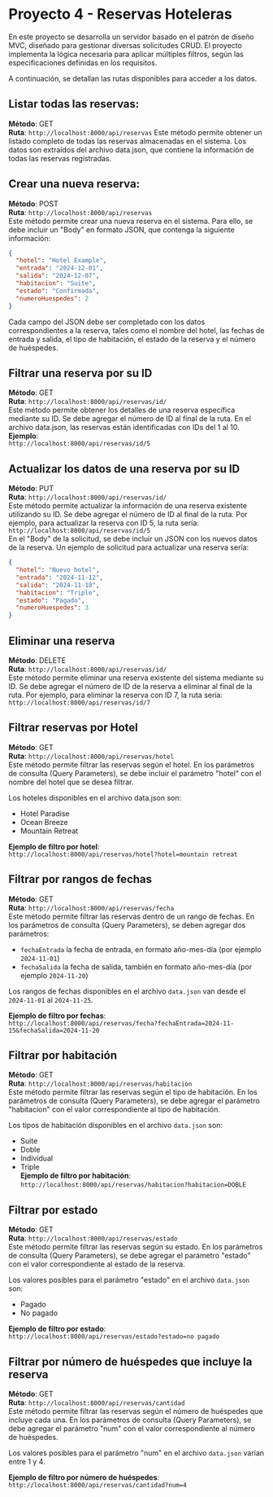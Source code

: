 # Proyecto 4 - Reservas Hoteleras

En este proyecto se desarrolla un servidor basado en el patrón de diseño MVC, diseñado para gestionar diversas solicitudes CRUD.
El proyecto implementa la lógica necesaria para aplicar múltiples filtros, según las especificaciones definidas en los requisitos.

A continuación, se detallan las rutas disponibles para acceder a los datos.

## Listar todas las reservas:
**Método**: GET  
**Ruta**: `http://localhost:8000/api/reservas`
Este método permite obtener un listado completo de todas las reservas almacenadas en el sistema. Los datos son extraídos del archivo data.json, que contiene la información de todas las reservas registradas.


## Crear una nueva reserva:
**Método**: POST  
**Ruta**: `http://localhost:8000/api/reservas`  
Este método permite crear una nueva reserva en el sistema. Para ello, se debe incluir un "Body" en formato JSON, que contenga la siguiente información:
```json
{
  "hotel": "Hotel Example",
  "entrada": "2024-12-01",
  "salida": "2024-12-07",
  "habitacion": "Suite",
  "estado": "Confirmada",
  "numeroHuespedes": 2
}
```
Cada campo del JSON debe ser completado con los datos correspondientes a la reserva, tales como el nombre del hotel, las fechas de entrada y salida, el tipo de habitación, el estado de la reserva y el número de huéspedes.


## Filtrar una reserva por su ID
**Método**: GET  
**Ruta**: `http://localhost:8000/api/reservas/id/`  
Este método permite obtener los detalles de una reserva específica mediante su ID. Se debe agregar el número de ID al final de la ruta. En el archivo data.json, las reservas están identificadas con IDs del 1 al 10.
**Ejemplo**:  
`http://localhost:8000/api/reservas/id/5`


## Actualizar los datos de una reserva por su ID
**Método**: PUT  
**Ruta**: `http://localhost:8000/api/reservas/id/`  
Este método permite actualizar la información de una reserva existente utilizando su ID. Se debe agregar el número de ID al final de la ruta. Por ejemplo, para actualizar la reserva con ID 5, la ruta sería:
`http://localhost:8000/api/reservas/id/5`  
En el "Body" de la solicitud, se debe incluir un JSON con los nuevos datos de la reserva. Un ejemplo de solicitud para actualizar una reserva sería:
```json
{
  "hotel": "Nuevo hotel",
  "entrada": "2024-11-12",
  "salida": "2024-11-18",
  "habitacion": "Triple",
  "estado": "Pagado",
  "numeroHuespedes": 3
}
```


## Eliminar una reserva
**Método**: DELETE  
**Ruta**: `http://localhost:8000/api/reservas/id/`  
Este método permite eliminar una reserva existente del sistema mediante su ID. Se debe agregar el número de ID de la reserva a eliminar al final de la ruta. Por ejemplo, para eliminar la reserva con ID 7, la ruta sería:
`http://localhost:8000/api/reservas/id/7`


## Filtrar reservas por Hotel
**Método**: GET  
**Ruta**: `http://localhost:8000/api/reservas/hotel`  
Este método permite filtrar las reservas según el hotel. En los parámetros de consulta (Query Parameters), se debe incluir el parámetro "hotel" con el nombre del hotel que se desea filtrar.

Los hoteles disponibles en el archivo data.json son:

- Hotel Paradise
- Ocean Breeze
- Mountain Retreat

**Ejemplo de filtro por hotel**:  
`http://localhost:8000/api/reservas/hotel?hotel=mountain retreat`


## Filtrar por rangos de fechas
**Método**: GET  
**Ruta**: `http://localhost:8000/api/reservas/fecha`  
Este método permite filtrar las reservas dentro de un rango de fechas. En los parámetros de consulta (Query Parameters), se deben agregar dos parámetros:
- `fechaEntrada` la fecha de entrada, en formato año-mes-día (por ejemplo `2024-11-01`)  
- `fechaSalida` la fecha de salida, también en formato año-mes-día (por ejemplo `2024-11-20`)  

Los rangos de fechas disponibles en el archivo  `data.json` van desde el `2024-11-01` al `2024-11-25`. 

**Ejemplo de filtro por fechas**:  
`http://localhost:8000/api/reservas/fecha?fechaEntrada=2024-11-15&fechaSalida=2024-11-20`


## Filtrar por habitación
**Método**: GET  
**Ruta**: `http://localhost:8000/api/reservas/habitacion`  
Este método permite filtrar las reservas según el tipo de habitación. En los parámetros de consulta (Query Parameters), se debe agregar el parámetro "habitacion" con el valor correspondiente al tipo de habitación.

Los tipos de habitación disponibles en el archivo `data.json` son:
- Suite  
- Doble  
- Individual  
- Triple  
**Ejemplo de filtro por habitación**:  
`http://localhost:8000/api/reservas/habitacion?habitacion=DOBLE`


## Filtrar por estado
**Método**: GET  
**Ruta**: `http://localhost:8000/api/reservas/estado`  
Este método permite filtrar las reservas según su estado. En los parámetros de consulta (Query Parameters), se debe agregar el parámetro "estado" con el valor correspondiente al estado de la reserva.

Los valores posibles para el parámetro "estado" en el archivo `data.json` son:
- Pagado  
- No pagado

**Ejemplo de filtro por estado**:  
`http://localhost:8000/api/reservas/estado?estado=no pagado`


## Filtrar por número de huéspedes que incluye la reserva
**Método**: GET  
**Ruta**: `http://localhost:8000/api/reservas/cantidad`  
Este método permite filtrar las reservas según el número de huéspedes que incluye cada una. En los parámetros de consulta (Query Parameters), se debe agregar el parámetro "num" con el valor correspondiente al número de huéspedes.

Los valores posibles para el parámetro "num" en el archivo `data.json` varían entre 1 y 4.

**Ejemplo de filtro por número de huéspedes**:  
`http://localhost:8000/api/reservas/cantidad?num=4`
